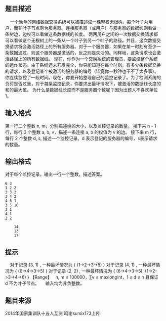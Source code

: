 


## 题目描述
    一个简单的网络数据交换系统可以被描述成一棵带权无根树。每个叶子为用户，而非叶子节点则为服务器。连接服务器（或用户）与服务器的数据线则看做一条树边，边权可以看做这条数据线的长度。
两两用户之间的一次数据交换请求都可以看做这个无根树上的一条从一个叶子到另一个叶子的路径。并且，这次数据交换请求将会激活路径上的所有服务器。对于一个服务器，如果在某一时刻有至少一条数据通过，则这个服务器是激活的，反之则是失活的。同样地，这条请求也会激活路径上的所有数据线。
现在，你作为一个交换系统的管理员，要监控整个系统的运作状态。由于系统还未开发完全，你只能知道在每个时刻，有多少条数据交换的请求，以及登记某个被激活的服务器的编号（毕竟你一秒钟也干不了太多事）。
你连续监控了一段时间。现在，你要开始整理自己的监控记录了。为了检测系统的负荷是否过重，对于每条监控记录，你要求出最坏情况下，被激活的数据线长度的和的最大值。
为什么是数据线长度而不是服务器个数呢？因为出题人不喜欢单位 1。
## 输入格式
第一行二个整数 n, m，分别描述树的大小，以及监控记录的数量。
接下来 n - 1 行，每行 3 个整数 a, b, v，描述一条连接 a, b 的权值为 v 的边。
接下来 m 行，每行 2 个整数 d, s, 描述一个监控记录。d 表示登记的服务器的编号，s表示请求的数量。
## 输出格式
对于每个监控记录，输出一行一个整数，描述答案。

```input1
6 3 
1 2 2
2 3 2
3 4 2
4 6 1 
3 5 10
3 1
4 1
2 2

```
```output1
    14
    13
    17
```

## 提示
    对于记录 (3, 1) , 一种最坏情况为 { (1->2->3->5) }
对于记录 (4, 1) , 一种最坏情况为 { (6->4->3->5) }
对于记录 (2, 2) , 一种最坏情况为 { (6->4->3->5), (1->2->3->4->6) }
【Range】
  n, m ≤ 100000，∑v ≤ maxlongint，1 ≤ d ≤ n 且保证 d 不为叶子节点。
    输入均为非负整数。
## 题目来源
2014年国家集训队十五人互测 鸣谢sumix173上传


